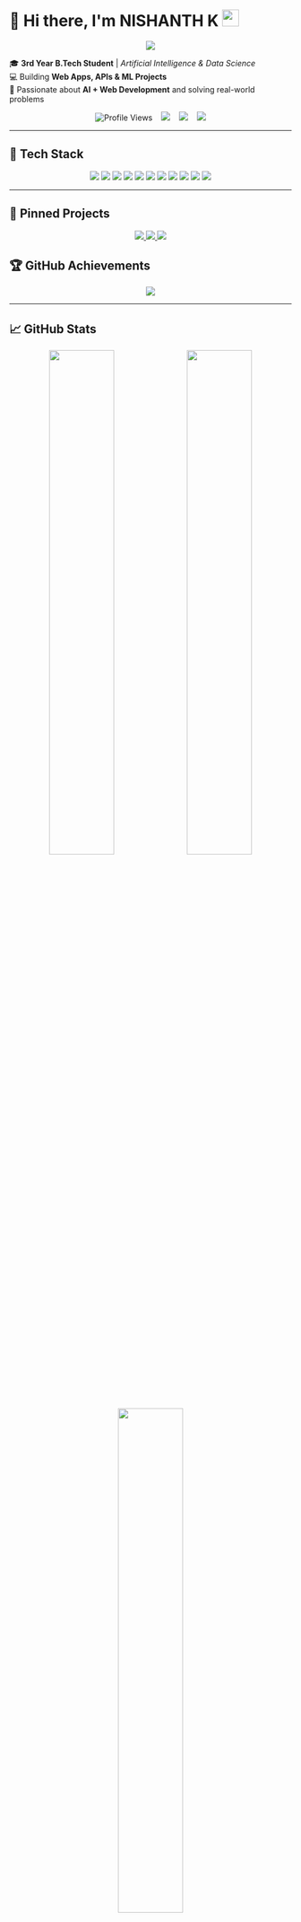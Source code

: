 # 👋 Hi there, I'm **NISHANTH K** <img src="https://raw.githubusercontent.com/MartinHeinz/MartinHeinz/master/wave.gif" width="30px">

<p align="center">
  <img src="https://readme-typing-svg.herokuapp.com?font=Fira+Code&size=25&duration=3000&pause=1000&color=F75C7E&center=true&vCenter=true&width=650&lines=AI+%26+Web+Development+Enthusiast;Backend+Developer;Full-Stack+Builder;Lifelong+Learner+%26+Innovator" />
</p>

🎓 **3rd Year B.Tech Student** | *Artificial Intelligence & Data Science*  
💻 Building **Web Apps, APIs & ML Projects**  
🚀 Passionate about **AI + Web Development** and solving real-world problems  

<p align="center">
  <img src="https://komarev.com/ghpvc/?username=NishanthKarthikeyan&label=Profile%20Views&color=blue&style=flat" alt="Profile Views" />
  &nbsp;&nbsp;
  <img src="https://img.shields.io/github/followers/NishanthKarthikeyan?label=Followers&style=social" />
  &nbsp;&nbsp;
  <img src="https://img.shields.io/github/stars/NishanthKarthikeyan?label=Stars&style=social" />
  &nbsp;&nbsp;
  <img src="https://img.shields.io/badge/Currently-Learning%20React%20%26%20AI-blue?style=flat-square" />
</p>

---

## 🔧 **Tech Stack**

<p align="center">
  <img src="https://img.shields.io/badge/Python-3776AB?style=for-the-badge&logo=python&logoColor=white" />
  <img src="https://img.shields.io/badge/Java-007396?style=for-the-badge&logo=openjdk&logoColor=white" />
  <img src="https://img.shields.io/badge/JavaScript-F7DF1E?style=for-the-badge&logo=javascript&logoColor=black" />
  <img src="https://img.shields.io/badge/React-20232A?style=for-the-badge&logo=react&logoColor=61DAFB" />
  <img src="https://img.shields.io/badge/TailwindCSS-38B2AC?style=for-the-badge&logo=tailwind-css&logoColor=white" />
  <img src="https://img.shields.io/badge/Flask-000000?style=for-the-badge&logo=flask&logoColor=white" />
  <img src="https://img.shields.io/badge/MySQL-4479A1?style=for-the-badge&logo=mysql&logoColor=white" />
  <img src="https://img.shields.io/badge/Firebase-FFCA28?style=for-the-badge&logo=firebase&logoColor=black" />
  <img src="https://img.shields.io/badge/XAMPP-FB7A24?style=for-the-badge&logo=xampp&logoColor=white" />
  <img src="https://img.shields.io/badge/VS%20Code-007ACC?style=for-the-badge&logo=visual-studio-code&logoColor=white" />
  <img src="https://img.shields.io/badge/Git-F05032?style=for-the-badge&logo=git&logoColor=white" />
</p>

---

## 📂 **Pinned Projects**

<p align="center">
  <a href="https://github.com/NishanthKarthikeyan/ZARA-Chatbot" target="_blank">
    <img src="https://github-readme-stats.vercel.app/api/pin/?username=NishanthKarthikeyan&repo=ZARA-Chatbot&theme=radical" />
  </a>
  <a href="https://github.com/NishanthKarthikeyan/HealthLens" target="_blank">
    <img src="https://github-readme-stats.vercel.app/api/pin/?username=NishanthKarthikeyan&repo=HealthLens&theme=radical" />
  </a>
  <a href="https://github.com/NishanthKarthikeyan/Fake-news-detector" target="_blank">
    <img src="https://github-readme-stats.vercel.app/api/pin/?username=NishanthKarthikeyan&repo=Fake-news-detector&theme=radical" />
  </a>
</p>


## 🏆 **GitHub Achievements**

<p align="center">
  <img src="https://github-profile-trophy.vercel.app/?username=NishanthKarthikeyan&theme=radical&no-frame=true&row=1&column=6" />
</p>

---

## 📈 **GitHub Stats**

<p align="center">
  <img src="https://github-readme-stats.vercel.app/api?username=NishanthKarthikeyan&show_icons=true&theme=radical" width="48%" />
  <img src="https://github-readme-stats.vercel.app/api/top-langs/?username=NishanthKarthikeyan&layout=compact&theme=radical" width="48%" />
</p>

<p align="center">
  <img src="https://github-readme-streak-stats.herokuapp.com/?user=NishanthKarthikeyan&theme=radical" width="48%" />
</p>

---

## 📊 **Recent Activity**

<p align="center">
  <img src="https://github-readme-activity-graph.vercel.app/graph?username=NishanthKarthikeyan&theme=react-dark&hide_border=true&area=true" />
</p>

---

## 🐍 **Contribution Graph (Snake)**

<p align="center">
  <img src="https://raw.githubusercontent.com/NishanthKarthikeyan/NishanthKarthikeyan/output/github-contribution-grid-snake.svg" alt="Contribution Snake Animation" />
</p>

---

## ✨ **Random Dev Quote**

<p align="center">
  <img src="https://quotes-github-readme.vercel.app/api?type=horizontal&theme=radical" />
</p>

---

## 📫 **Let's Connect**

<p align="center">
  <a href="https://www.linkedin.com/in/nishanth-k-000147348/" target="_blank">
    <img src="https://img.shields.io/badge/LinkedIn-0077B5?style=for-the-badge&logo=linkedin&logoColor=white" />
  </a>
  <a href="https://nishanthk.site" target="_blank">
    <img src="https://img.shields.io/badge/Portfolio-000000?style=for-the-badge&logo=About.me&logoColor=white" />
  </a>
  <a href="mailto:nishanthkarthikeyan2005@gmail.com">
    <img src="https://img.shields.io/badge/Email-D14836?style=for-the-badge&logo=gmail&logoColor=white" />
  </a>
</p>

---

<p align="center"><b>✨ "Code. Learn. Build. Inspire." ✨</b></p>
